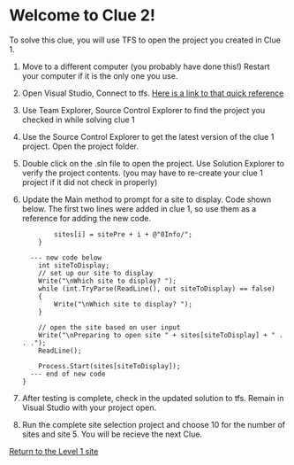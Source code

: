 # Welcome to Clue 2!

To solve this clue, you will use TFS to open the project you created in Clue 1.


1.	Move to a different computer (you probably have done this!) Restart your computer if it is the only one you use.

2.	Open Visual Studio, Connect to tfs. [Here is a link to that quick reference](https://github.com/OTC-CISRiley/CIS150InfoLevel1/blob/master/docs/ConnecttoTFS.pdf)

3.	Use Team Explorer, Source Control Explorer to find the project you checked in while solving clue 1

4.	Use the Source Control Explorer to get the latest version of the clue 1 project. Open the project folder.

5.  Double click on the .sln file to open the project. Use Solution Explorer to verify the project contents.
    (you may have to re-create your clue 1 project if it did not check in properly)
    
6.	Update the Main method to prompt for a site to display. Code shown below. The first two lines 
    were added in clue 1, so use them as a reference for adding the new code.

                sites[i] = sitePre + i + @"0Info/";
            }

          --- new code below
            int siteToDisplay;
            // set up our site to display
            Write("\nWhich site to display? ");
            while (int.TryParse(ReadLine(), out siteToDisplay) == false)
            {
                Write("\nWhich site to display? ");
            }

            // open the site based on user input
            Write("\nPreparing to open site " + sites[siteToDisplay] + " . . .");
            ReadLine();

            Process.Start(sites[siteToDisplay]);
          --- end of new code
        }

7.	After testing is complete, check in the updated solution to tfs. Remain in Visual Studio with your project open.

8.	Run the complete site selection project and choose 10 for the number of sites and site 5. You will be recieve the next Clue.


[Return to the Level 1 site](https://otc-cisriley.github.io/CIS150InfoLevel1/)
